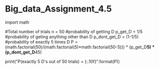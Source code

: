 # Big_data_Assignment_4.5
import math

#Total number of trials
n = 50
#probability of getting D
p_get_D = 1/5
#probability of geting anything other than D
p_dont_get_D = (1-1/5)
#probability of exactly 5 times D
P = (math.factorial(50)/(math.factorial(5)*math.factorial(50-5))) * (p_get_D**5) * (p_dont_get_D**45)

print("P(exactly 5 D's out of 50 trials) = {:.10f}".format(P))
